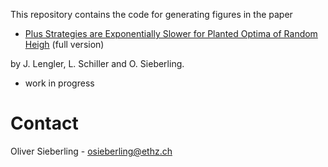 This repository contains the code for generating figures in the paper 

- [Plus Strategies are Exponentially Slower for Planted Optima of Random Heigh](https://arxiv.org/abs/1234) (full version)
  
by J. Lengler, L. Schiller and O. Sieberling. 

- work in progress

# Contact
Oliver Sieberling - osieberling@ethz.ch
